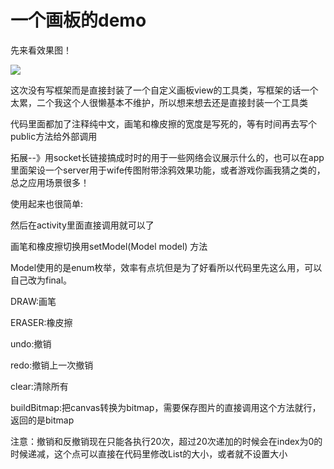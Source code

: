 一个画板的demo
=============

<p>先来看效果图！</p>
<img src="https://github.com/luying6/LuDrawBoard/tree/master/gif/gif-3.gif"/>
<p>这次没有写框架而是直接封装了一个自定义画板view的工具类，写框架的话一个太累，二个我这个人很懒基本不维护，所以想来想去还是直接封装一个工具类</p>
<p>代码里面都加了注释纯中文，画笔和橡皮擦的宽度是写死的，等有时间再去写个public方法给外部调用</p>
<p>拓展--》用socket长链接搞成时时的用于一些网络会议展示什么的，也可以在app里面架设一个server用于wife传图附带涂鸦效果功能，或者游戏你画我猜之类的，总之应用场景很多！</p>

<p>使用起来也很简单:</p>

<p>
  <com.luying.ludrawboard.DrawBoardView
          android:id="@+id/drawBoard"
          android:layout_width="match_parent"
          android:layout_height="match_parent"
          android:background="@drawable/background" />

 </p>
          
 <p>然后在activity里面直接调用就可以了</p>
 <p>画笔和橡皮擦切换用setModel(Model model) 方法</p>
 <p>Model使用的是enum枚举，效率有点坑但是为了好看所以代码里先这么用，可以自己改为final。</p>
 <p>DRAW:画笔</p>
 <p>ERASER:橡皮擦</p>
 
 
 
<p>undo:撤销</p>
<p>redo:撤销上一次撤销</p>
<p>clear:清除所有</p>
<p>buildBitmap:把canvas转换为bitmap，需要保存图片的直接调用这个方法就行，返回的是bitmap</p>
<p>注意：撤销和反撤销现在只能各执行20次，超过20次递加的时候会在index为0的时候递减，这个点可以直接在代码里修改List的大小，或者就不设置大小</p>




